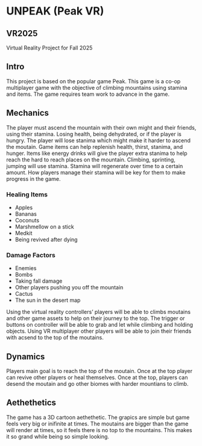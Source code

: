 # UNPEAK (Peak VR)
## VR2025
Virtual Reality Project for Fall 2025

## Intro

This project is based on the popular game Peak. This game is a co-op multiplayer game with the objective of climbing mountains using stamina and items. The game requires team work to advance in the game. 

## Mechanics

The player must ascend the mountain with their own might and their friends, using their stamina. Losing health, being dehydrated, or if the player is hungry. The player will lose stanima which might make it harder to ascend the moutain. Game items can help replenish health, thirst, stanima, and hunger. Items like energy drinks will give the player extra stanima to help reach the hard to reach places on the mountain. Climbing, sprinting, jumping will use stamina. Stamina will regenerate over time to a certain amount. How players manage their stamina will be key for them to make progress in the game.

### Healing Items

* Apples
* Bananas
* Coconuts
* Marshmellow on a stick
* Medkit
* Being revived after dying

### Damage Factors

* Enemies
* Bombs
* Taking fall damage
* Other players pushing you off the mountain
* Cactus
* The sun in the desert map

Using the virtual reality controllers’ players will be able to climbs moutains and other game assets to help on their journey to the top. The trigger or buttons on controller will be able to grab and let while climbing and holding objects. Using VR multiplayer other players will be able to join their friends with acsend to the top of the moutains.

## Dynamics

Players main goal is to reach the top of the moutain. Once at the top player can revive other players or heal themselves. Once at the top, players can desend the moutain and go other biomes with harder mountians to climb.

## Aethethetics

The game has a 3D cartoon aethethetic. The grapics are simple but game feels very big or inifinite at times. The moutains are bigger than the game will render at times, so it feels there is no top to the mountains. This makes it so grand while being so simple looking.


